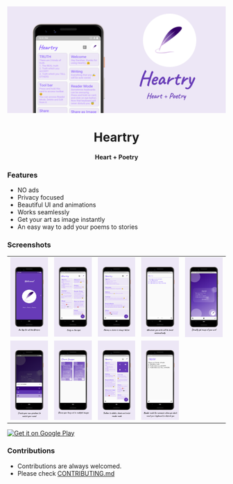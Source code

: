 <div align='center'>
    <img
        src='images/feature_graphics.png'
        style="vertical-align:middle;margin:0px 0px"
    />
</div>
<h1 align='center'>Heartry</h1>
<h4 align='center'>Heart + Poetry</h4>

### Features

- NO ads
- Privacy focused
- Beautiful UI and animations
- Works seamlessly
- Get your art as image instantly
- An easy way to add your poems to stories

### Screenshots

<table>
    <tr>
        <td>
            <img src='images/intro.png' alt='Intro Screen'>
        </td>
        <td>
            <img src='images/home_grid.png' alt='Home Screen with grid enabled'>
        </td>
        <td>
            <img src='images/home_list.png' alt='Home Screen with grid enabled'>
        </td>
        <td>
            <img src='images/writing.png' alt='Writing Screen'>
        </td>
        <td>
            <img src='images/image.png' alt='Screen to get image'>
        </td>
    </tr>
    <tr>
        <td>
            <img src='images/color_picker.png' alt='Can modify background gradient'>
        </td>
        <td>
            <img src='images/share_in_parts.png' alt='Sharing more than 1 image at a time'>
        </td>
        <td>
            <img src='images/toolbar.png' alt='Toolbar'>
        </td>
        <td>
            <img src='images/reader_mode.png' alt='Reader mode so keyboard won\'t disturb you '>
        </td>
    </tr>
</table>

 <a href='https://play.google.com/store/apps/details?id=com.darshan.heartry&pcampaignid=pcampaignidMKT-Other-global-all-co-prtnr-py-PartBadge-Mar2515-1'>
    <img alt='Get it on Google Play' src='https://play.google.com/intl/en_us/badges/static/images/badges/en_badge_web_generic.png'width=150sp/>
</a>

### Contributions

- Contributions are always welcomed.
- Please check [CONTRIBUTING.md](https://github.com/SirusCodes/Heartry/blob/main/CONTRIBUTING.md)

